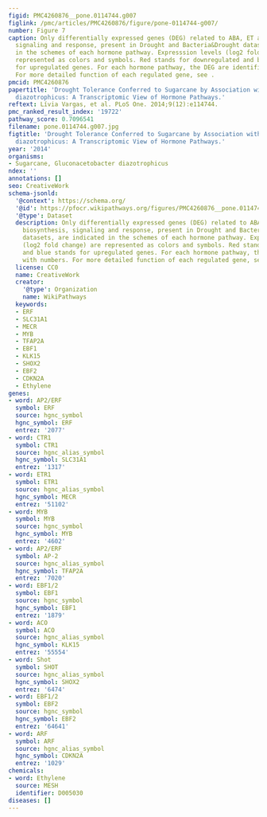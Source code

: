 ```yaml
---
figid: PMC4260876__pone.0114744.g007
figlink: /pmc/articles/PMC4260876/figure/pone-0114744-g007/
number: Figure 7
caption: Only differentially expressed genes (DEG) related to ABA, ET and auxin biosynthesis,
  signaling and response, present in Drought and Bacteria&Drought datasets, are indicated
  in the schemes of each hormone pathway. Expresssion levels (log2 fold change) are
  represented as colors and symbols. Red stands for downregulated and blue stands
  for upregulated genes. For each hormone pathway, the DEG are identified with numbers.
  For more detailed function of each regulated gene, see .
pmcid: PMC4260876
papertitle: 'Drought Tolerance Conferred to Sugarcane by Association with Gluconacetobacter
  diazotrophicus: A Transcriptomic View of Hormone Pathways.'
reftext: Lívia Vargas, et al. PLoS One. 2014;9(12):e114744.
pmc_ranked_result_index: '19722'
pathway_score: 0.7096541
filename: pone.0114744.g007.jpg
figtitle: 'Drought Tolerance Conferred to Sugarcane by Association with Gluconacetobacter
  diazotrophicus: A Transcriptomic View of Hormone Pathways.'
year: '2014'
organisms:
- Sugarcane, Gluconacetobacter diazotrophicus
ndex: ''
annotations: []
seo: CreativeWork
schema-jsonld:
  '@context': https://schema.org/
  '@id': https://pfocr.wikipathways.org/figures/PMC4260876__pone.0114744.g007.html
  '@type': Dataset
  description: Only differentially expressed genes (DEG) related to ABA, ET and auxin
    biosynthesis, signaling and response, present in Drought and Bacteria&Drought
    datasets, are indicated in the schemes of each hormone pathway. Expresssion levels
    (log2 fold change) are represented as colors and symbols. Red stands for downregulated
    and blue stands for upregulated genes. For each hormone pathway, the DEG are identified
    with numbers. For more detailed function of each regulated gene, see .
  license: CC0
  name: CreativeWork
  creator:
    '@type': Organization
    name: WikiPathways
  keywords:
  - ERF
  - SLC31A1
  - MECR
  - MYB
  - TFAP2A
  - EBF1
  - KLK15
  - SHOX2
  - EBF2
  - CDKN2A
  - Ethylene
genes:
- word: AP2/ERF
  symbol: ERF
  source: hgnc_symbol
  hgnc_symbol: ERF
  entrez: '2077'
- word: CTR1
  symbol: CTR1
  source: hgnc_alias_symbol
  hgnc_symbol: SLC31A1
  entrez: '1317'
- word: ETR1
  symbol: ETR1
  source: hgnc_alias_symbol
  hgnc_symbol: MECR
  entrez: '51102'
- word: MYB
  symbol: MYB
  source: hgnc_symbol
  hgnc_symbol: MYB
  entrez: '4602'
- word: AP2/ERF
  symbol: AP-2
  source: hgnc_alias_symbol
  hgnc_symbol: TFAP2A
  entrez: '7020'
- word: EBF1/2
  symbol: EBF1
  source: hgnc_symbol
  hgnc_symbol: EBF1
  entrez: '1879'
- word: ACO
  symbol: ACO
  source: hgnc_alias_symbol
  hgnc_symbol: KLK15
  entrez: '55554'
- word: Shot
  symbol: SHOT
  source: hgnc_alias_symbol
  hgnc_symbol: SHOX2
  entrez: '6474'
- word: EBF1/2
  symbol: EBF2
  source: hgnc_symbol
  hgnc_symbol: EBF2
  entrez: '64641'
- word: ARF
  symbol: ARF
  source: hgnc_alias_symbol
  hgnc_symbol: CDKN2A
  entrez: '1029'
chemicals:
- word: Ethylene
  source: MESH
  identifier: D005030
diseases: []
---
```

